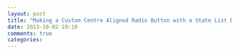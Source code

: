 ```yaml
---
layout: post
title: "Making a Custom Centre Aligned Radio Button with a State List Drawable"
date: 2013-10-02 19:10
comments: true
categories: 
---
```

